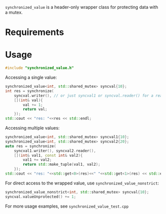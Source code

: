 `synchronized_value` is a header-only wrapper class for protecting data with a mutex.

# Requirements


# Usage

```cpp
#include "synchronized_value.h"
```

Accessing a single value:
```cpp
synchronized_value<int, std::shared_mutex> syncval{10};
int res = synchronize(
    syncval.writer(), // or just syncval1 or syncval.reader() for a read-only access
    [](int& val){
        val += 1;
        return val;
    });
std::cout << "res: "<<res << std::endl;
```

Accessing multiple values:
```cpp
synchronized_value<int, std::shared_mutex> syncval1{10};
synchronized_value<int, std::shared_mutex> syncval2{20};
auto res = synchronize(
    syncval1.writer(), syncval2.reader(), 
    [](int& val1, const int& val2){
        val1 += val2;
        return std::make_tuple(val1, val2);
    });
std::cout << "res: "<<std::get<0>(res)<<" "<<std::get<1>(res) << std::endl;
```

For direct access to the wrapped value, use `synchronized_value_nonstrict`:
```cpp
synchronized_value_nonstrict<int, std::shared_mutex> syncval{10};
syncval.valueUnprotected() += 1;
```

For more usage examples, see `synchronized_value_test.cpp`